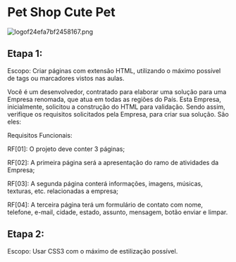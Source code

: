 # Pet Shop Cute Pet 
<img src="https://www.imagemhost.com.br/images/2021/09/27/logof24efa7bf2458167.png" alt="logof24efa7bf2458167.png" border="0" />

## Etapa 1:

Escopo: Criar páginas com extensão HTML, utilizando o máximo possível de tags ou marcadores vistos nas aulas.

Você é um desenvolvedor, contratado para elaborar uma solução para uma Empresa renomada, que atua em todas as regiões do País. Esta Empresa, inicialmente, solicitou a construção do HTML para validação. Sendo assim, verifique os requisitos solicitados pela Empresa, para criar sua solução. São eles:

Requisitos Funcionais:

RF[01]: O projeto deve conter 3 páginas;

RF[02]: A primeira página será a apresentação do ramo de atividades da Empresa;

RF[03]: A segunda página conterá informações, imagens, músicas, texturas, etc. relacionadas a empresa;

RF[04]: A terceira página terá um formulário de contato com nome, telefone, e-mail, cidade, estado, assunto, mensagem, botão enviar e limpar.

## Etapa 2:

Escopo: Usar CSS3 com o máximo de estilização possível.




